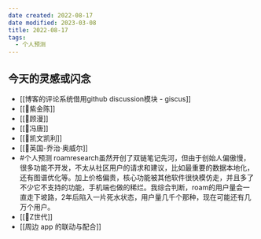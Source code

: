 ```yaml
---
date created: 2022-08-17
date modified: 2023-03-08
title: 2022-08-17
tags:
  - 个人预测
---
```


## 今天的灵感或闪念

- [[博客的评论系统借用github discussion模块 - giscus]]
- [[🧑紫金陈]]
- [[🧑顾漫]]
- [[🧑冯唐]]
- [[🧑凯文凯利]]
- [[🧑英国-乔治·奥威尔]]
- #个人预测 roamresearch虽然开创了双链笔记先河，但由于创始人偏傲慢，很多功能不开发，不太从社区用户的请求和建议，比如最重要的数据本地化，还有图谱优化等。加上价格偏贵，核心功能被其他软件很快模仿走，并且多了不少它不支持的功能，手机端也做的稀烂。我综合判断，roam的用户量会一直走下坡路，2年后陷入一片死水状态，用户量几千个那种，现在可能还有几万个用户。
- [[🐤Z世代]]
- [[周边 app 的联动与配合]]
